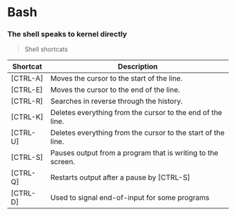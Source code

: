 # Bash

### The shell speaks to kernel directly

> Shell shortcats

| Shortcat | Description |
| -- | -- |
| [CTRL-A] | Moves the cursor to the start of the line. |
| [CTRL-E] | Moves the cursor to the end of the line. |
| [CTRL-R] | Searches in reverse through the history. |
| [CTRL-K] | Deletes everything from the cursor to the end of the line. |
| [CTRL-U] | Deletes everything from the cursor to the start of the line. |
| [CTRL-S] | Pauses output from a program that is writing to the screen. |
| [CTRL-Q] | Restarts output after a pause by [CTRL-S] |
| [CTRL-D] | Used to signal end-of-input for some programs |
